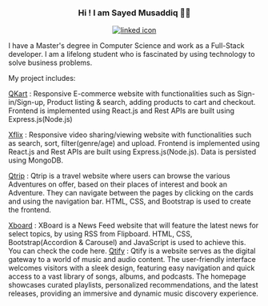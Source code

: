 <div align="center">
<h3>Hi ! I am Sayed Musaddiq 🙋‍♂️</h3>
        
</div>
<p align="center">
         <a href="https://www.linkedin.com/in/sayed-musaddiq-5922b2162/">
    <img src="https://github.com/WaylonWalker/WaylonWalker/raw/main/icon/linkedin.png?raw=true" alt="linked icon">
  </a>
</p>

I have a Master's degree in Computer Science and work as a Full-Stack developer. I am a lifelong student who is fascinated by using technology to solve business problems.


My project includes:

[QKart](https://qkartsshop.netlify.app/) : Responsive E-commerce website with functionalities such as Sign-in/Sign-up, Product listing & search, adding products to cart and checkout. Frontend is implemented using React.js and Rest APIs are built using Express.js(Node.js)

[Xflix](URL) : Responsive video sharing/viewing website with functionalities such as search, sort, filter(genre/age) and upload. Frontend is implemented using React.js and Rest APIs are built using Express.js(Node.js). Data is persisted using MongoDB.

[Qtrip](https://github.com/musaddiq2/Qtrip-Dynamic) : Qtrip is a travel website where users can browse the various Adventures on offer, based on their places of interest and book an Adventure. They can navigate between the pages by clicking on the cards and using the navigation bar. HTML, CSS, and Bootstrap is used to create the frontend.

[Xboard](https://xboard-blog.netlify.app/) : XBoard is a News Feed website that will feature the latest news for select topics, by using RSS from Flipboard. HTML, CSS, Bootstrap(Accordion & Carousel) and JavaScript is used to achieve this.
You can check the code here.
[Qtify](https://l-square-q-tify-ppr6.vercel.app/) : Qtify is a website serves as the digital gateway to a world of music and audio content. The user-friendly interface welcomes visitors with a sleek design, featuring easy navigation and quick access to a vast library of songs, albums, and podcasts. The homepage showcases curated playlists, personalized recommendations, and the latest releases, providing an immersive and dynamic music discovery experience. 
